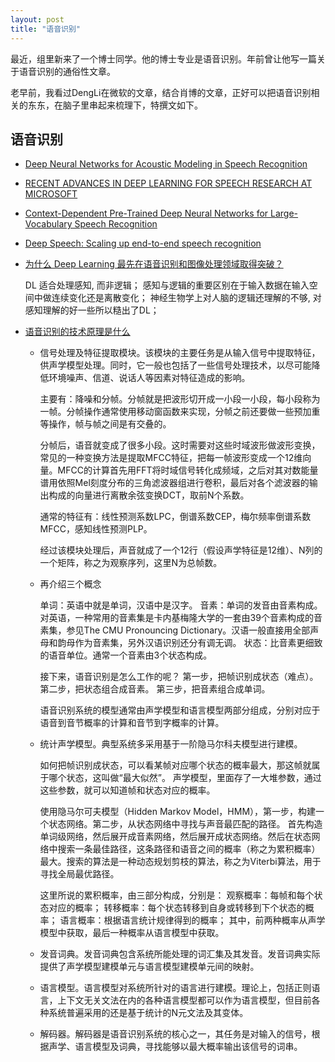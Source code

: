 ```yaml
---
layout: post
title: "语音识别"
---
```


最近，组里新来了一个博士同学。他的博士专业是语音识别。年前曾让他写一篇关于语音识别的通俗性文章。

老早前，我看过DengLi在微软的文章，结合肖博的文章，正好可以把语音识别相关的东东，在脑子里串起来梳理下，特撰文如下。

## 语音识别

- [Deep Neural Networks for Acoustic Modeling in Speech Recognition](http://static.googleusercontent.com/media/research.google.com/zh-CN//pubs/archive/38131.pdf)
- [RECENT ADVANCES IN DEEP LEARNING FOR SPEECH RESEARCH AT MICROSOFT](http://msr-waypoint.com/pubs/188864/ICASSP-2013-OverviewMSRDeepLearning.pdf)
- [Context-Dependent Pre-Trained Deep Neural Networks for Large-Vocabulary Speech Recognition](http://research.microsoft.com/pubs/144412/dbn4lvcsr-transaslp.pdf)
- [Deep Speech: Scaling up end-to-end speech recognition](http://arxiv.org/pdf/1412.5567v2.pdf)
- [为什么 Deep Learning 最先在语音识别和图像处理领域取得突破？](http://www.zhihu.com/question/21815490)

  DL 适合处理感知, 而非逻辑；
  感知与逻辑的重要区别在于输入数据在输入空间中做连续变化还是离散变化；
  神经生物学上对人脑的逻辑还理解的不够, 对感知理解的好一些所以糙出了DL；

- [语音识别的技术原理是什么](http://www.zhihu.com/question/20398418)

  - 信号处理及特征提取模块。该模块的主要任务是从输入信号中提取特征，供声学模型处理。同时，它一般也包括了一些信号处理技术，以尽可能降低环境噪声、信道、说话人等因素对特征造成的影响。

    主要有：降噪和分帧。分帧就是把波形切开成一小段一小段，每小段称为一帧。分帧操作通常使用移动窗函数来实现，分帧之前还要做一些预加重等操作，帧与帧之间是有交叠的。

    分帧后，语音就变成了很多小段。这时需要对这些时域波形做波形变换，常见的一种变换方法是提取MFCC特征，把每一帧波形变成一个12维向量。MFCC的计算首先用FFT将时域信号转化成频域，之后对其对数能量谱用依照Mel刻度分布的三角滤波器组进行卷积，最后对各个滤波器的输出构成的向量进行离散余弦变换DCT，取前N个系数。

    通常的特征有：线性预测系数LPC，倒谱系数CEP，梅尔频率倒谱系数MFCC，感知线性预测PLP。

    经过该模块处理后，声音就成了一个12行（假设声学特征是12维）、N列的一个矩阵，称之为观察序列，这里N为总帧数。

  - 再介绍三个概念

    单词：英语中就是单词，汉语中是汉字。
    音素：单词的发音由音素构成。对英语，一种常用的音素集是卡内基梅隆大学的一套由39个音素构成的音素集，参见The CMU Pronouncing Dictionary‎。汉语一般直接用全部声母和韵母作为音素集，另外汉语识别还分有调无调。
    状态：比音素更细致的语音单位。通常一个音素由3个状态构成。

    接下来，语音识别是怎么工作的呢？
    第一步，把帧识别成状态（难点）。
    第二步，把状态组合成音素。
    第三步，把音素组合成单词。

    语音识别系统的模型通常由声学模型和语言模型两部分组成，分别对应于语音到音节概率的计算和音节到字概率的计算。

  - 统计声学模型。典型系统多采用基于一阶隐马尔科夫模型进行建模。

    如何把帧识别成状态，可以看某帧对应哪个状态的概率最大，那这帧就属于哪个状态，这叫做“最大似然”。
    声学模型，里面存了一大堆参数，通过这些参数，就可以知道帧和状态对应的概率。

    使用隐马尔可夫模型（Hidden Markov Model，HMM），第一步，构建一个状态网络。第二步，从状态网络中寻找与声音最匹配的路径。
    首先构造单词级网络，然后展开成音素网络，然后展开成状态网络。然后在状态网络中搜索一条最佳路径，这条路径和语音之间的概率（称之为累积概率）最大。搜索的算法是一种动态规划剪枝的算法，称之为Viterbi算法，用于寻找全局最优路径。

    这里所说的累积概率，由三部分构成，分别是：
    观察概率：每帧和每个状态对应的概率；
    转移概率：每个状态转移到自身或转移到下个状态的概率；
    语言概率：根据语言统计规律得到的概率；
    其中，前两种概率从声学模型中获取，最后一种概率从语言模型中获取。

  - 发音词典。发音词典包含系统所能处理的词汇集及其发音。发音词典实际提供了声学模型建模单元与语言模型建模单元间的映射。

  - 语言模型。语言模型对系统所针对的语言进行建模。理论上，包括正则语言，上下文无关文法在内的各种语言模型都可以作为语言模型，但目前各种系统普遍采用的还是基于统计的N元文法及其变体。

  - 解码器。解码器是语音识别系统的核心之一，其任务是对输入的信号，根据声学、语言模型及词典，寻找能够以最大概率输出该信号的词串。
